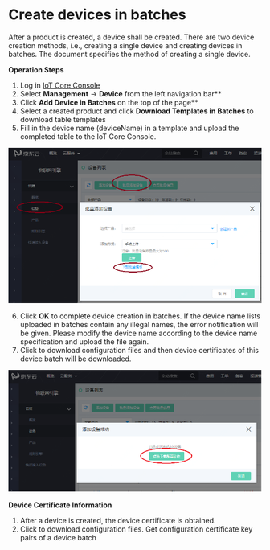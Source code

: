 # Create devices in batches

After a product is created, a device shall be created. There are two device creation methods, i.e., creating a single device and creating devices in batches. The document specifies the method of creating a single device.

**Operation Steps**

1. Log in [IoT Core Console](https://iot-console.jdcloud.com/core/)
2. Select **Management** -> **Device** from the left navigation bar**
3. Click **Add Device in Batches** on the top of the page**
4. Select a created product and click **Download Templates in Batches** to download table templates
5. Fill in the device name (deviceName) in a template and upload the completed table to the IoT Core Console.

![批量上传设备](../../../../../image/IoT/IoT-Engine/download-batch-template.png)

6. Click **OK** to complete device creation in batches.
If the device name lists uploaded in batches contain any illegal names, the error notification will be given. Please modify the device name according to the device name specification and upload the file again.
7. Click to download configuration files and then device certificates of this device batch will be downloaded.

![批量上传设备](../../../../../image/IoT/IoT-Engine/click-download-config-file.png)


**Device Certificate Information**

1. After a device is created, the device certificate is obtained.
2. Click to download configuration files. Get configuration certificate key pairs of a device batch
